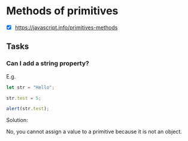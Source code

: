 # Methods of primitives

- [x] https://javascript.info/primitives-methods

## Tasks

### Can I add a string property?

E.g.

```js
let str = "Hello";

str.test = 5;

alert(str.test);
```

Solution:

No, you cannot assign a value to a primitive because it is not an object.
